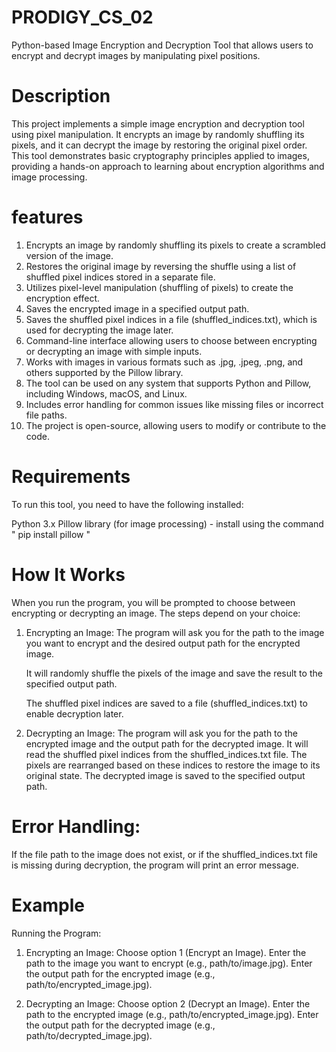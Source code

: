 # PRODIGY_CS_02
Python-based Image Encryption and Decryption Tool that allows users to encrypt and decrypt images by manipulating pixel positions.

# Description
This project implements a simple image encryption and decryption tool using pixel manipulation. It encrypts an image by randomly shuffling its pixels, and it can decrypt the image by restoring the original pixel order. This tool demonstrates basic cryptography principles applied to images, providing a hands-on approach to learning about encryption algorithms and image processing.

# features
1. Encrypts an image by randomly shuffling its pixels to create a scrambled version of the image.
2. Restores the original image by reversing the shuffle using a list of shuffled pixel indices stored in a separate file.
3. Utilizes pixel-level manipulation (shuffling of pixels) to create the encryption effect.
4. Saves the encrypted image in a specified output path.
5. Saves the shuffled pixel indices in a file (shuffled_indices.txt), which is used for decrypting the image later.
6. Command-line interface allowing users to choose between encrypting or decrypting an image with simple inputs.
7. Works with images in various formats such as .jpg, .jpeg, .png, and others supported by the Pillow library.
8. The tool can be used on any system that supports Python and Pillow, including Windows, macOS, and Linux.
9. Includes error handling for common issues like missing files or incorrect file paths.
10. The project is open-source, allowing users to modify or contribute to the code.

# Requirements
To run this tool, you need to have the following installed:

Python 3.x
Pillow library (for image processing) - install using the command " pip install pillow "

# How It Works
When you run the program, you will be prompted to choose between encrypting or decrypting an image. The steps depend on your choice:

1. Encrypting an Image:
    The program will ask you for the path to the image you want to encrypt and the desired output path for the encrypted image.

    It will randomly shuffle the pixels of the image and save the result to the specified output path.

    The shuffled pixel indices are saved to a file (shuffled_indices.txt) to enable decryption later.

2. Decrypting an Image:
    The program will ask you for the path to the encrypted image and the output path for the decrypted image.
    It will read the shuffled pixel indices from the shuffled_indices.txt file.
    The pixels are rearranged based on these indices to restore the image to its original state.
    The decrypted image is saved to the specified output path.

# Error Handling:

If the file path to the image does not exist, or if the shuffled_indices.txt file is missing during decryption, the program will print an error message.

# Example
Running the Program:

1. Encrypting an Image:
    Choose option 1 (Encrypt an Image).
    Enter the path to the image you want to encrypt (e.g., path/to/image.jpg).
    Enter the output path for the encrypted image (e.g., path/to/encrypted_image.jpg).

2. Decrypting an Image:
    Choose option 2 (Decrypt an Image).
    Enter the path to the encrypted image (e.g., path/to/encrypted_image.jpg).
    Enter the output path for the decrypted image (e.g., path/to/decrypted_image.jpg).


